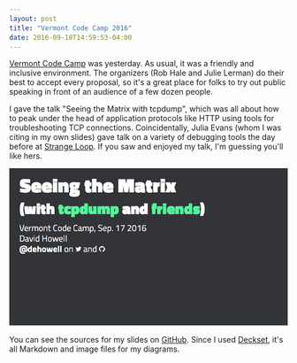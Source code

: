 ```yaml
---
layout: post
title: "Vermont Code Camp 2016"
date: 2016-09-18T14:59:53-04:00
---
```


[Vermont Code Camp][1] was yesterday. As usual, it was a friendly and inclusive environment. The organizers (Rob Hale and Julie Lerman) do their best to accept every proposal, so it's a great place for folks to try out public speaking in front of an audience of a few dozen people.

I gave the talk "Seeing the Matrix with tcpdump", which was all about how to peak under the head of application protocols like HTTP using tools for troubleshooting TCP connections. Coincidentally, Julia Evans (whom I was citing in my own slides) gave talk on a variety of debugging tools the day before at [Strange Loop][4]. If you saw and enjoyed my talk, I'm guessing you'll like hers.

![](/img/2016/09/vtcodecamp2016.png)

You can see the sources for my slides on [GitHub][2]. Since I used [Deckset][3], it's all Markdown and image files for my diagrams.

[1]: http://vtcodecamp.org
[2]: https://github.com/dehowell/tcpdump-vtcodecamp2016
[3]: http://www.decksetapp.com
[4]: http://jvns.ca/blog/2016/09/17/strange-loop-talk/
